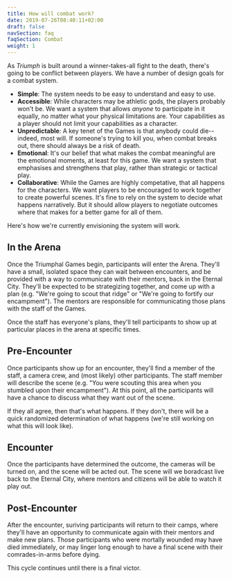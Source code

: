 ```yaml
---
title: How will combat work?
date: 2019-07-26T08:40:11+02:00
draft: false
navSection: faq
faqSection: Combat
weight: 1
---
```


As *Triumph* is built around a winner-takes-all fight to the death, there's
going to be conflict between players. We have a number of design goals for a
combat system.

* **Simple**: The system needs to be easy to understand and easy to use.
* **Accessible**: While characters may be athletic gods, the players probably won't be. We want a system that allows *anyone* to participate in it equally, no matter what your physical limitations are. Your capabilities as a player should not limit your capabilities as a character.
* **Unpredictable**: A key tenet of the Games is that anybody could die--indeed, most will. If someone's trying to kill you, when combat breaks out, there should always be a risk of death.
* **Emotional**: It's our belief that what makes the combat meaningful are the emotional moments, at least for this game. We want a system that emphasises and strengthens that play, rather than strategic or tactical play.
* **Collaborative**: While the Games are highly competative, that all happens for the characters. We want players to be encouraged to work together to create powerful scenes. It's fine to rely on the system to decide what happens narratively. But it should allow players to negotiate outcomes where that makes for a better game for all of them.

Here's how we're currently envisioning the system will work.

## In the Arena

Once the Triumphal Games begin, participants will enter the Arena. They'll
have a small, isolated space they can wait between encounters, and be provided
with a way to communicate with their mentors, back in the Eternal City.
They'll be expected to be strategizing together, and come up with a plan (e.g.
"We're going to scout that ridge" or "We're going to fortify our encampment").
The mentors are responsible for communicating those plans with the staff of
the Games.

Once the staff has everyone's plans, they'll tell participants to show up at
particular places in the arena at specific times.

## Pre-Encounter

Once participants show up for an encounter, they'll find a member of the
staff, a camera crew, and (most likely) other participants. The staff member
will describe the scene (e.g. "You were scouting this area when you stumbled
upon their encampment"). At this point, all the participants will have a
chance to discuss what they want out of the scene.

If they all agree, then that's what happens. If they don't, there will be a
quick randomized determination of what happens (we're still working on what
this will look like).

## Encounter

Once the participants have determined the outcome, the cameras will be turned
on, and the scene will be acted out. The scene will we boradcast live back to
the Eternal City, where mentors and citizens will be able to watch it play
out.

## Post-Encounter

After the encounter, suriving participants will return to their camps, where
they'll have an opportunity to communicate again with their mentors and make
new plans. Those participants who were mortally wounded may have died
immediately, or may linger long enough to have a final scene with their
comrades-in-arms before dying.

This cycle continues until there is a final victor.
